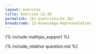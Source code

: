 ```yaml
---
layout: exercise
title: Exercise 12.10
permalink: /kr-exercises/ex_10/
breadcrumb: 12-Knowledge-Representation
---
```


{% include mathjax_support %}

<div><i class="arrow-up loader" data-chapter="kr-exercises" data-exercise="ex_10" data-rating="0"></i></div>
{% include_relative question.md %}
